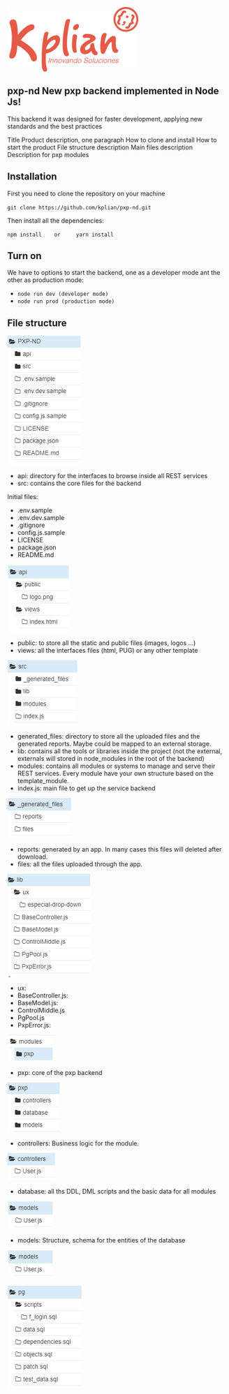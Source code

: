 ![KPLIAN](https://github.com/kplian/pxp-nd/blob/master/api/public/readme.md/kplian.jpg)
## pxp-nd New pxp backend implemented in Node Js!

This backend it was designed for faster development, applying new standards and the best practices 

Title
Product description, one paragraph
How to clone and install
How to start the product
File structure description
Main files description
Description for pxp modules

## Installation
First you need to clone the repository on your machine

`git clone https://github.com/kplian/pxp-nd.git`

Then install all the dependencies:

`npm install    or     yarn install`

## Turn on
We have to options to start the backend, one as a developer mode ant the other as production mode:

- `node run dev (developer mode)`
- `node run prod (production mode)`

## File structure

![Main](https://github.com/kplian/pxp-nd/blob/master/api/public/readme.md/backend1.PNG)

- api: directory for the interfaces to browse inside all REST services
- src: contains the core files for the backend

Initial files:

- .env.sample
- .env.dev.sample
- .gitignore
- config.js.sample
- LICENSE
- package.json
- README.md

![Main](https://github.com/kplian/pxp-nd/blob/master/api/public/readme.md/backend2.PNG)

- public: to store all the static and public files (images, logos ...)
- views: all the interfaces files (html, PUG) or any other template

![Main](https://github.com/kplian/pxp-nd/blob/master/api/public/readme.md/backend3.PNG)

- generated_files: directory to store all the uploaded files and the generated reports. Maybe could be mapped to an external storage.
- lib: contains all the tools or libraries inside the project (not the external, externals will stored in node_modules in the root of the backend)
- modules: contains all modules or systems to manage and serve their REST services. Every module have your own structure based on the template_module.
- index.js: main file to get up the service backend

![Main](https://github.com/kplian/pxp-nd/blob/master/api/public/readme.md/backend4.PNG)

- reports: generated by an app. In many cases this files will deleted after download.
- files: all the files uploaded through the app.

![Main](https://github.com/kplian/pxp-nd/blob/master/api/public/readme.md/backend5.PNG)

- ux:
- BaseController.js:
- BaseModel.js:
- ControlMiddle.js
- PgPool.js
- PxpError.js:

![Main](https://github.com/kplian/pxp-nd/blob/master/api/public/readme.md/backend6.PNG)

- pxp: core of the pxp backend

![Main](https://github.com/kplian/pxp-nd/blob/master/api/public/readme.md/backend7.PNG)

- controllers: Business logic for the module.

![Main](https://github.com/kplian/pxp-nd/blob/master/api/public/readme.md/backend8.PNG)

- database: all ths DDL, DML scripts and the basic data for all modules

![Main](https://github.com/kplian/pxp-nd/blob/master/api/public/readme.md/backend9.PNG)

- models: Structure, schema for the entities of the database

![Main](https://github.com/kplian/pxp-nd/blob/master/api/public/readme.md/backend10.PNG)

![Main](https://github.com/kplian/pxp-nd/blob/master/api/public/readme.md/backend11.PNG)



